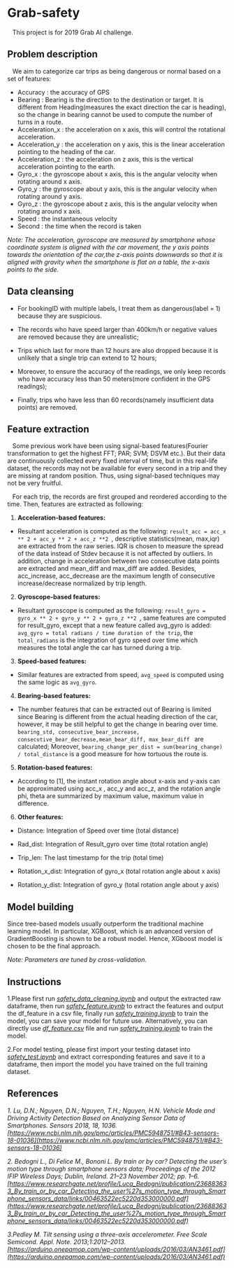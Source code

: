 # Grab-safety

&nbsp;&nbsp;&nbsp;This project is for 2019 Grab AI challenge.

## Problem description

&nbsp;&nbsp;&nbsp;We aim to categorize car trips as being dangerous or normal based on a set of features:
- Accuracy : the accuracy of GPS
- Bearing : Bearing is the direction to the destination or target. It is different from Heading(measures the exact direction the car is heading), so the change in bearing cannot be used to compute the number of turns in a route.
- Acceleration_x : the acceleration on x axis, this will control the rotational acceleration.
- Acceleration_y : the acceleration on y axis, this is the linear acceleration pointing to the heading of the car.
- Acceleration_z : the acceleration on z axis, this is the vertical acceleration pointing to the earth.  
- Gyro_x : the gyroscope about x axis, this is the angular velocity when rotating around x axis.
- Gyro_y : the gyroscope about y axis, this is the angular velocity when rotating around y axis.
- Gyro_z : the gyroscope about z axis, this is the angular velocity when rotating around x axis.
- Speed : the instantaneous velocity
- Second : the time when the record is taken

*Note: The acceleration, gyroscope are measured by smartphone whose coordinate system is aligned with the car movement, the y axis points towards the orientation of the car,the z-axis points downwards so that it is aligned with gravity when the smartphone is flat on a table, the x-axis points to the side.*

## Data cleansing

* For bookingID with multiple labels, I treat them as dangerous(label = 1) because they are suspicious. 

* The records who have speed larger than 400km/h or negative values are removed because they are unrealistic;

* Trips which last for more than 12 hours are also dropped because it is unlikely that a single trip can extend to 12 hours;

* Moreover, to ensure the accuracy of the readings, we only keep records who have accuracy less than 50 meters(more confident in the GPS readings);

* Finally, trips who have less than 60 records(namely insufficient data points) are removed.

## Feature extraction

&nbsp;&nbsp;&nbsp;Some previous work have been using signal-based features(Fourier transformation to get the highest FFT; PAR; SVM; DSVM etc.). But their data are continuously collected every fixed interval of time, but in this real-life dataset, the records may not be available for every second in a trip and they are missing at random position. Thus, using signal-based techniques may not be very fruitful. 

&nbsp;&nbsp;&nbsp;For each trip, the records are first grouped and reordered according to the time. Then, features are extracted as following:

1. **Acceleration-based features:**

 - Resultant acceleration is computed as the following: `result_acc = acc_x ** 2 + acc_y ** 2 + acc_z **2 `, descriptive statistics(mean, max,iqr) are extracted from the raw series. IQR is chosen to measure the spread of the data instead of Stdev because it is not affected by outliers. In addition, change in acceleration between two consecutive data points are extracted and mean_diff and max_diff are added. Besides, acc_increase, acc_decrease are the maximum length of consecutive increase/decrease normalized by trip length. 
  
2. **Gyroscope-based features:**

- Resultant gyroscope is computed as the following: `result_gyro = gyro_x ** 2 + gyro_y ** 2 + gyro_z **2 `, same features are computed for result_gyro, except that a new feature called avg_gyro is added: `avg_gyro = total radians / time duration of the trip`, the `total_radians` is the integration of gyro speed over time which measures the total angle the car has turned during a trip.

3. **Speed-based features:**

- Similar features are extracted from speed, `avg_speed` is computed using the same logic as `avg_gyro`.

4. **Bearing-based features:**
  
- The number features that can be extracted out of Bearing is limited since Bearing is different from the actual heading direction of the car, however, it may be still helpful to get the change in bearing over time. `bearing_std, consecutive_bear_increase, consecutive_bear_decrease,mean_bear_diff, max_bear_diff ` are calculated; Moreover, `bearing_change_per_dist = sum(bearing_change) / total_distance` is a good measure for how tortuous the route is. 

5. **Rotation-based features:**

- According to [1], the instant rotation angle about x-axis and y-axis can be approximated using acc_x , acc_y and acc_z, and the rotation angle phi, theta are summarized by maximum value, maximum value in difference. 

6. **Other features:**

- Distance: Integration of Speed over time (total distance)

- Rad_dist: Integration of Result_gyro over time (total rotation angle)

- Trip_len: The last timestamp for the trip (total time)

- Rotation_x_dist: Integration of gyro_x (total rotation angle about x axis)

- Rotation_y_dist: Integration of gyro_y (total rotation angle about y axis)




## Model building

Since tree-based models usually outperform the traditional machine learning model. In particular, XGBoost, which is an advanced version of GradientBoosting is shown to be a robust model. Hence, XGboost model is chosen to be the final approach.

*Note: Parameters are tuned by cross-validation.*

## Instructions

1.Please first run [*safety_data_cleaning.ipynb*](https://github.com/lindsey98/Grab-safety/blob/master/Safety_data_cleansing.ipynb) and output the extracted raw dataframe, then run [*safety_feature.ipynb*](https://github.com/lindsey98/Grab-safety/blob/master/safety_feature_engineering.ipynb) to extract the features and output the df_feature in a csv file, finally run [*safety_training.ipynb*](https://github.com/lindsey98/Grab-safety/blob/master/Safety_training.ipynb) to train the model, you can save your model for future use. Alternatively, you can directly use [*df_feature.csv*](https://github.com/lindsey98/Grab-safety/blob/master/df_feature.csv) file and run [*safety_training.ipynb*](https://github.com/lindsey98/Grab-safety/blob/master/Safety_training.ipynb) to train the model. 

2.For model testing, please first import your testing dataset into [*safety_test.ipynb*](master/safety_test.ipynb) and extract corresponding features and save it to a dataframe, then import the model you have trained on the full training dataset.

## References

*1. Lu, D.N.; Nguyen, D.N.; Nguyen, T.H.; Nguyen, H.N. Vehicle Mode and Driving Activity Detection Based
on Analyzing Sensor Data of Smartphones. Sensors 2018, 18, 1036. [https://www.ncbi.nlm.nih.gov/pmc/articles/PMC5948751/#B43-sensors-18-01036](https://www.ncbi.nlm.nih.gov/pmc/articles/PMC5948751/#B43-sensors-18-01036)*

*2. Bedogni L., Di Felice M., Bononi L. By train or by car? Detecting the user’s motion type through smartphone sensors data; Proceedings of the 2012 IFIP Wireless Days; Dublin, Ireland. 21–23 November 2012; pp. 1–6.[https://www.researchgate.net/profile/Luca_Bedogni/publication/236883633_By_train_or_by_car_Detecting_the_user%27s_motion_type_through_Smartphone_sensors_data/links/00463522ec5220d353000000.pdf](https://www.researchgate.net/profile/Luca_Bedogni/publication/236883633_By_train_or_by_car_Detecting_the_user%27s_motion_type_through_Smartphone_sensors_data/links/00463522ec5220d353000000.pdf)*

*3.Pedley M. Tilt sensing using a three-axis accelerometer. Free Scale Semicond. Appl. Note. 2013;1:2012–2013.[https://arduino.onepamop.com/wp-content/uploads/2016/03/AN3461.pdf](https://arduino.onepamop.com/wp-content/uploads/2016/03/AN3461.pdf)*
